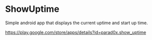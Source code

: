 # ShowUptime
Simple android app that displays the current uptime and start up time.

https://play.google.com/store/apps/details?id=parad0x.show_uptime
